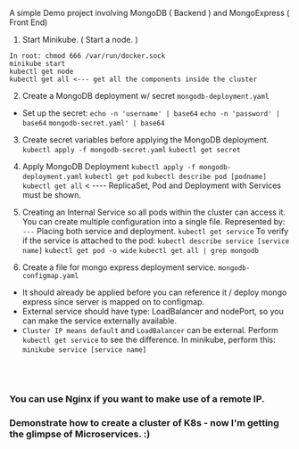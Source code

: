 A simple Demo project involving MongoDB ( Backend ) and MongoExpress ( Front End)

1. Start Minikube. ( Start a node. )
``` 
In root: chmod 666 /var/run/docker.sock
minikube start
kubectl get node
kubectl get all <--- get all the components inside the cluster
```
2. Create a MongoDB deployment w/ secret
`mongodb-deployment.yaml`
- Set up the secret:
` echo -n 'username' | base64 `
` echo -n 'password' | base64 `
` mongodb-secret.yaml' | base64 `
3. Create secret variables before applying the MongoDB deployment.
`kubectl apply -f mongodb-secret.yaml`
`kubectl get secret`

4. Apply MongoDB Deployment
`kubectl apply -f mongodb-deployment.yaml`
`kubectl get pod`
`kubectl describe pod [podname]`
`kubectl get all` < ---- ReplicaSet, Pod and Deployment with Services must be shown.

5. Creating an Internal Service so all pods within the cluster can access it.
You can create multiple configuration into a single file. Represented by:
`---` Placing both service and deployment.
`kubectl get service`
To verify if the service is attached to the pod:
`kubectl describe service [service name]`
`kubectl get pod -o wide`
`kubectl get all | grep mongodb`

6. Create a file for mongo express deployment service.
`mongodb-configmap.yaml`
- It should already be applied before you can reference it / deploy mongo express since server is mapped on to configmap.
- External service should have type: LoadBalancer and nodePort, so you can make the service externally available.
- `Cluster IP means default` and `LoadBalancer` can be external.
Perform `kubectl get service` to see the difference. 
In minikube, perform this: `minikube service [service name]`

<br>
<br>

### You can use Nginx if you want to make use of a remote IP.
### Demonstrate how to create a cluster of K8s - now I'm getting the glimpse of Microservices. :)
